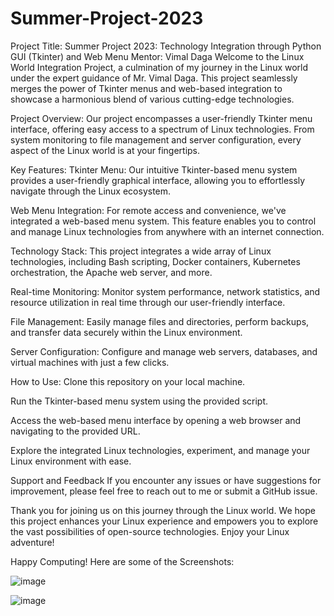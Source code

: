# Summer-Project-2023

Project Title: Summer Project 2023: Technology Integration through Python GUI (Tkinter) and Web Menu
Mentor: Vimal Daga
Welcome to the Linux World Integration Project, a culmination of my journey in the Linux world under the expert guidance of Mr. Vimal Daga. This project seamlessly merges the power of Tkinter menus and web-based integration to showcase a harmonious blend of various cutting-edge technologies.

Project Overview:
Our project encompasses a user-friendly Tkinter menu interface, offering easy access to a spectrum of Linux technologies. From system monitoring to file management and server configuration, every aspect of the Linux world is at your fingertips.

Key Features:
Tkinter Menu: Our intuitive Tkinter-based menu system provides a user-friendly graphical interface, allowing you to effortlessly navigate through the Linux ecosystem.

Web Menu Integration: For remote access and convenience, we've integrated a web-based menu system. This feature enables you to control and manage Linux technologies from anywhere with an internet connection.

Technology Stack: This project integrates a wide array of Linux technologies, including Bash scripting, Docker containers, Kubernetes orchestration, the Apache web server, and more.

Real-time Monitoring: Monitor system performance, network statistics, and resource utilization in real time through our user-friendly interface.

File Management: Easily manage files and directories, perform backups, and transfer data securely within the Linux environment.

Server Configuration: Configure and manage web servers, databases, and virtual machines with just a few clicks.

How to Use:
Clone this repository on your local machine.

Run the Tkinter-based menu system using the provided script.

Access the web-based menu interface by opening a web browser and navigating to the provided URL.

Explore the integrated Linux technologies, experiment, and manage your Linux environment with ease.

Support and Feedback
If you encounter any issues or have suggestions for improvement, please feel free to reach out to me or submit a GitHub issue.

Thank you for joining us on this journey through the Linux world. We hope this project enhances your Linux experience and empowers you to explore the vast possibilities of open-source technologies. Enjoy your Linux adventure!

Happy Computing!
Here are some of the Screenshots:

![image](https://github.com/sagarydv002/Summer-Project-2023/assets/81519125/7450c601-1143-4570-a062-15a9b83d5ead)


![image](https://github.com/sagarydv002/Summer-Project-2023/assets/81519125/eaf40f0c-85f6-4d44-a55c-6032a5a97ead)
